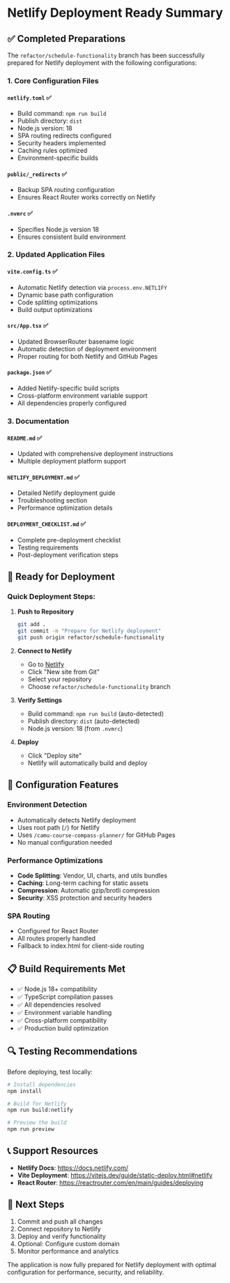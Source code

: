# Netlify Deployment Ready Summary

## ✅ Completed Preparations

The `refactor/schedule-functionality` branch has been successfully prepared for Netlify deployment with the following configurations:

### 1. Core Configuration Files

#### `netlify.toml` ✅
- Build command: `npm run build`
- Publish directory: `dist`
- Node.js version: 18
- SPA routing redirects configured
- Security headers implemented
- Caching rules optimized
- Environment-specific builds

#### `public/_redirects` ✅
- Backup SPA routing configuration
- Ensures React Router works correctly on Netlify

#### `.nvmrc` ✅
- Specifies Node.js version 18
- Ensures consistent build environment

### 2. Updated Application Files

#### `vite.config.ts` ✅
- Automatic Netlify detection via `process.env.NETLIFY`
- Dynamic base path configuration
- Code splitting optimizations
- Build output optimizations

#### `src/App.tsx` ✅
- Updated BrowserRouter basename logic
- Automatic detection of deployment environment
- Proper routing for both Netlify and GitHub Pages

#### `package.json` ✅
- Added Netlify-specific build scripts
- Cross-platform environment variable support
- All dependencies properly configured

### 3. Documentation

#### `README.md` ✅
- Updated with comprehensive deployment instructions
- Multiple deployment platform support

#### `NETLIFY_DEPLOYMENT.md` ✅
- Detailed Netlify deployment guide
- Troubleshooting section
- Performance optimization details

#### `DEPLOYMENT_CHECKLIST.md` ✅
- Complete pre-deployment checklist
- Testing requirements
- Post-deployment verification steps

## 🚀 Ready for Deployment

### Quick Deployment Steps:

1. **Push to Repository**
   ```bash
   git add .
   git commit -m "Prepare for Netlify deployment"
   git push origin refactor/schedule-functionality
   ```

2. **Connect to Netlify**
   - Go to [Netlify](https://netlify.com)
   - Click "New site from Git"
   - Select your repository
   - Choose `refactor/schedule-functionality` branch

3. **Verify Settings**
   - Build command: `npm run build` (auto-detected)
   - Publish directory: `dist` (auto-detected)
   - Node.js version: 18 (from `.nvmrc`)

4. **Deploy**
   - Click "Deploy site"
   - Netlify will automatically build and deploy

## 🔧 Configuration Features

### Environment Detection
- Automatically detects Netlify deployment
- Uses root path (`/`) for Netlify
- Uses `/camu-course-compass-planner/` for GitHub Pages
- No manual configuration needed

### Performance Optimizations
- **Code Splitting**: Vendor, UI, charts, and utils bundles
- **Caching**: Long-term caching for static assets
- **Compression**: Automatic gzip/brotli compression
- **Security**: XSS protection and security headers

### SPA Routing
- Configured for React Router
- All routes properly handled
- Fallback to index.html for client-side routing

## 📋 Build Requirements Met

- ✅ Node.js 18+ compatibility
- ✅ TypeScript compilation passes
- ✅ All dependencies resolved
- ✅ Environment variable handling
- ✅ Cross-platform compatibility
- ✅ Production build optimization

## 🔍 Testing Recommendations

Before deploying, test locally:

```bash
# Install dependencies
npm install

# Build for Netlify
npm run build:netlify

# Preview the build
npm run preview
```

## 📞 Support Resources

- **Netlify Docs**: https://docs.netlify.com/
- **Vite Deployment**: https://vitejs.dev/guide/static-deploy.html#netlify
- **React Router**: https://reactrouter.com/en/main/guides/deploying

## 🎯 Next Steps

1. Commit and push all changes
2. Connect repository to Netlify
3. Deploy and verify functionality
4. Optional: Configure custom domain
5. Monitor performance and analytics

The application is now fully prepared for Netlify deployment with optimal configuration for performance, security, and reliability.
